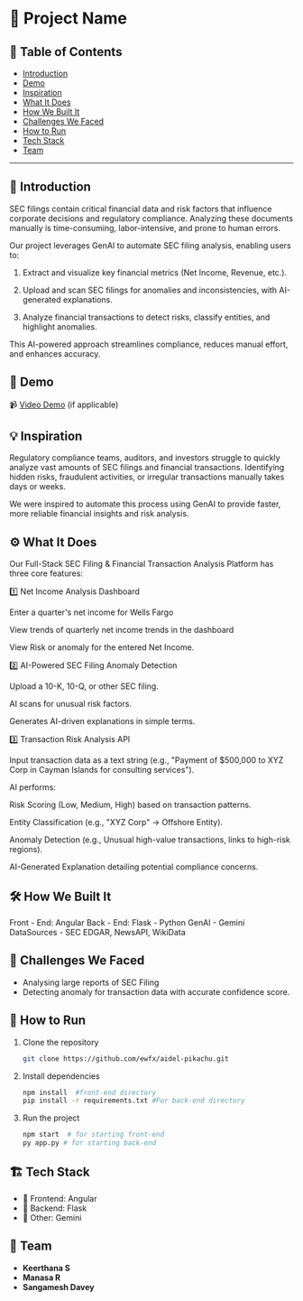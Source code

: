 # 🚀 Project Name

## 📌 Table of Contents
- [Introduction](#introduction)
- [Demo](#demo)
- [Inspiration](#inspiration)
- [What It Does](#what-it-does)
- [How We Built It](#how-we-built-it)
- [Challenges We Faced](#challenges-we-faced)
- [How to Run](#how-to-run)
- [Tech Stack](#tech-stack)
- [Team](#team)

---

## 🎯 Introduction
SEC filings contain critical financial data and risk factors that influence corporate decisions and regulatory compliance. Analyzing these documents manually is time-consuming, labor-intensive, and prone to human errors.

Our project leverages GenAI to automate SEC filing analysis, enabling users to:

1. Extract and visualize key financial metrics (Net Income, Revenue, etc.).

2. Upload and scan SEC filings for anomalies and inconsistencies, with AI-generated explanations.

3. Analyze financial transactions to detect risks, classify entities, and highlight anomalies.

This AI-powered approach streamlines compliance, reduces manual effort, and enhances accuracy.

## 🎥 Demo 
📹 [Video Demo](#) (if applicable)  

## 💡 Inspiration
Regulatory compliance teams, auditors, and investors struggle to quickly analyze vast amounts of SEC filings and financial transactions. Identifying hidden risks, fraudulent activities, or irregular transactions manually takes days or weeks.

We were inspired to automate this process using GenAI to provide faster, more reliable financial insights and risk analysis.

## ⚙️ What It Does
Our Full-Stack SEC Filing & Financial Transaction Analysis Platform has three core features:

1️⃣ Net Income Analysis Dashboard

   Enter a quarter's net income for Wells Fargo
   
   View trends of quarterly net income trends in the dashboard
   
   View Risk or anomaly for the entered Net Income.

2️⃣ AI-Powered SEC Filing Anomaly Detection

Upload a 10-K, 10-Q, or other SEC filing.

AI scans for unusual risk factors.

Generates AI-driven explanations in simple terms.

3️⃣ Transaction Risk Analysis API 

Input transaction data as a text string (e.g., "Payment of $500,000 to XYZ Corp in Cayman Islands for consulting services").

AI performs:

Risk Scoring (Low, Medium, High) based on transaction patterns.

Entity Classification (e.g., "XYZ Corp" → Offshore Entity).

Anomaly Detection (e.g., Unusual high-value transactions, links to high-risk regions).

AI-Generated Explanation detailing potential compliance concerns.

## 🛠️ How We Built It
Front - End: Angular
Back - End: Flask - Python
GenAI - Gemini
DataSources - SEC EDGAR, NewsAPI, WikiData

## 🚧 Challenges We Faced
 - Analysing large reports of SEC Filing
 - Detecting anomaly for transaction data with accurate confidence score.

## 🏃 How to Run
1. Clone the repository  
   ```sh
   git clone https://github.com/ewfx/aidel-pikachu.git
   ```
2. Install dependencies  
   ```sh
   npm install  #front-end directory
   pip install -r requirements.txt #For back-end directory
   ```
3. Run the project  
   ```sh
   npm start  # for starting front-end
   py app.py # for starting back-end
   ```

## 🏗️ Tech Stack
- 🔹 Frontend: Angular
- 🔹 Backend: Flask
- 🔹 Other: Gemini

## 👥 Team
- **Keerthana S** 
- **Manasa R**
- **Sangamesh Davey**
